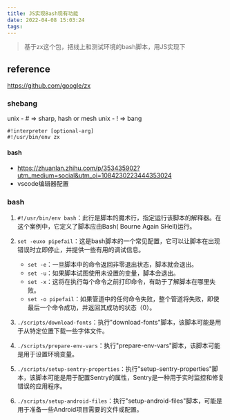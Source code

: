 ```yaml
---
title: JS实现Bash现有功能
date: 2022-04-08 15:03:24
tags:
---
```

> 基于zx这个包，把线上和测试环境的bash脚本，用JS实现下

## reference
https://github.com/google/zx

### shebang
unix - # => sharp, hash or mesh
unix - ! => bang
```
#!interpreter [optional-arg]
#!/usr/bin/env zx
```

#### bash
- https://zhuanlan.zhihu.com/p/353435902?utm_medium=social&utm_oi=1084230223444353024
- vscode编辑器配置


### bash
1. `#!/usr/bin/env bash`：此行是脚本的魔术行，指定运行该脚本的解释器。在这个案例中，它定义了脚本应由Bash( Bourne Again SHell)运行。
   
2. `set -euxo pipefail`：这是bash脚本的一个常见配置，它可以让脚本在出现错误时立即停止，并提供一些有用的调试信息。
   - `set -e`：一旦脚本中的命令返回非零退出状态，脚本就会退出。
   - `set -u`：如果脚本试图使用未设置的变量，脚本会退出。
   - `set -x`：这将在执行每个命令之前打印命令，有助于了解脚本在哪里失败。
   - `set -o pipefail`：如果管道中的任何命令失败，整个管道将失败，即使最后一个命令成功，并返回其成功的状态（0）。

3. `./scripts/download-fonts`：执行"download-fonts"脚本，该脚本可能是用于从特定位置下载一些字体文件。
   
4. `./scripts/prepare-env-vars`：执行"prepare-env-vars"脚本，该脚本可能是用于设置环境变量。

5. `./scripts/setup-sentry-properties`：执行"setup-sentry-properties"脚本，该脚本可能是用于配置Sentry的属性，Sentry是一种用于实时监控和修复错误的应用程序。

6. `./scripts/setup-android-files`：执行"setup-android-files"脚本，可能是用于准备一些Android项目需要的文件或配置。